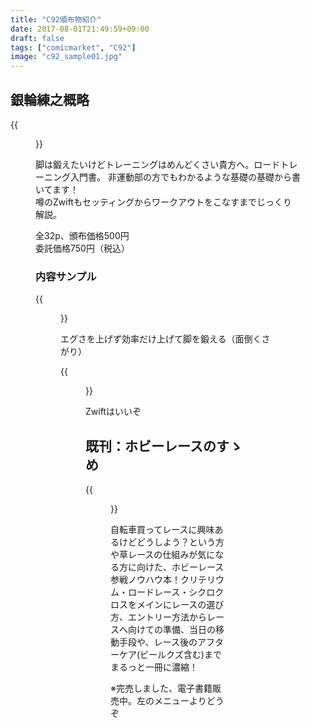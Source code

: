 ```yaml
---
title: "C92頒布物紹介"
date: 2017-08-01T21:49:59+09:00
draft: false
tags: ["comicmarket", "C92"]
image: "c92_sample01.jpg"
---
```

## 銀輪練之概略
{{<figure src="c92_sample01.jpg" width="30%">}}

脚は鍛えたいけどトレーニングはめんどくさい貴方へ。ロードトレーニング入門書。 非運動部の方でもわかるような基礎の基礎から書いてます！\
噂のZwiftもセッティングからワークアウトをこなすまでじっくり解説。

全32p、頒布価格500円\
委託価格750円（税込）

### 内容サンプル
{{<figure src="c92_sample02.jpg" width="30%">}}

エグさを上げず効率だけ上げて脚を鍛える（面倒くさがり）

{{<figure src="c92_sample03.jpg" width="30%">}}

Zwiftはいいぞ

## 既刊：ホビーレースのすゝめ
{{<figure src="/img/c90/c90_sample01.png" width="30%">}}

自転車買ってレースに興味あるけどどうしよう？という方や草レースの仕組みが気になる方に向けた、ホビーレース参戦ノウハウ本！クリテリウム・ロードレース・シクロクロスをメインにレースの選び方、エントリー方法からレースへ向けての準備、当日の移動手段や、レース後のアフターケア(ビールクズ含む)までまるっと一冊に濃縮！

※完売しました、電子書籍販売中。左のメニューよりどうぞ
